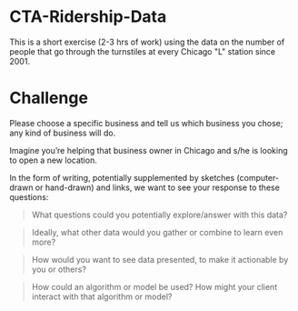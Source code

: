 # CTA-Ridership-Data
This is a short exercise (2-3 hrs of work) using the data on the number of people that go through the turnstiles at every Chicago "L" station since 2001. 

# Challenge
Please choose a specific business and tell us which business you chose; any kind of business will do. 

Imagine you’re helping that business owner in Chicago and s/he is looking to open a new location. 

In the form of writing, potentially supplemented by sketches (computer-drawn or hand-drawn) and links, we want to see your response to these questions:

> What questions could you potentially explore/answer with this data?

> Ideally, what other data would you gather or combine to learn even more?

> How would you want to see data presented, to make it actionable by you or others?

> How could an algorithm or model be used? How might your client interact with that algorithm or model?
